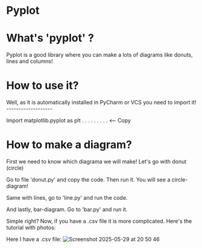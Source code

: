 # Pyplot
# What's 'pyplot' ?
Pyplot is a good library where you can make a lots of diagrams like donuts, lines and columns!
# How to use it?
Well, as it is automatically installed in PyCharm or VCS you need to import it! -------------------  




Import matplotlib.pyplot as plt . . . . . . . . .  <-- Copy
# How to make a diagram? 
First we need to know which diagrama we will make!
Let's go with donut (circle)

Go to file 'donut.py' and copy the code. Then run it. You will see a circle-diagram!

Same with lines, go to 'line.py' and run the code.

And lastly, bar-diagram. Go to 'bar.py' and run it. 

Simple right? Now, if you have a .csv file it is more complicated. Here's the tutorial with photos:

Here I have a .csv file:
 ![Screenshot 2025-05-29 at 20 50 46](https://github.com/user-attachments/assets/60fa7259-57d8-4722-9b6d-97e231b4d656)

